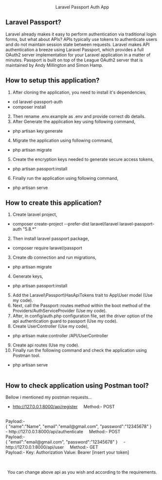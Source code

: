 <p align="center">Laravel Passport Auth App</p>

## Laravel Passport?

Laravel already makes it easy to perform authentication via traditional login forms, but what about APIs? APIs typically use tokens to authenticate users and do not maintain session state between requests. Laravel makes API authentication a breeze using Laravel Passport, which provides a full OAuth2 server implementation for your Laravel application in a matter of minutes. Passport is built on top of the League OAuth2 server that is maintained by Andy Millington and Simon Hamp.
&nbsp;

## How to setup this application?

1) After cloning the application, you need to install it's dependencies,  
- cd laravel-passport-auth
- composer install
&nbsp;
&nbsp;
2) Then rename .env.example as .env and provide correct db details.
&nbsp;
&nbsp;
3) After Generate the application key using following command,  
- php artisan key:generate
&nbsp;
&nbsp;
4) Migrate the application using following command,
- php artisan migrate
&nbsp;
&nbsp;
5) Create the encryption keys needed to generate secure access tokens,
- php artisan passport:install
&nbsp;
&nbsp;
6) Finally run the application using following command,
- php artisan serve
&nbsp;

## How to create this application?

1) Create laravel project,  
- composer create-project --prefer-dist laravel/laravel laravel-passport-auth "5.8.*"
&nbsp;
&nbsp;
2) Then install laravel passport package,  
- composer require laravel/passport
&nbsp;
&nbsp;
3) Create db connection and run migrations,  
- php artisan migrate
&nbsp;
&nbsp;
4) Generate keys,  
- php artisan passport:install
&nbsp;
&nbsp;
5) Add the Laravel\Passport\HasApiTokens trait to App\User model (Use my code).
&nbsp;
&nbsp;
6) Next, call the Passport::routes method within the boot method of the Providers/AuthServiceProvider (Use my code).
&nbsp;
&nbsp;
7) After, in config/auth.php configuration file, set the driver option of the api authentication guard to passport (Use my code). 
&nbsp;
&nbsp;
8) Create UserController (Use my code),  
- php artisan make:controller /API/UserController
&nbsp;
&nbsp;
9) Create api routes (Use my code).
&nbsp;
&nbsp;
10) Finally run the following command and check the application using Postman tool.
- php artisan serve  
&nbsp;
&nbsp;

## How to check application using Postman tool?

Bellow i mentioned my postman requests...
&nbsp;
&nbsp;
- http://127.0.0.1:8000/api/register
&nbsp;
&nbsp;
Method:- POST
<br>
Payload:- 
<br>
{	"name":"Name",
    "email":"email@gmail.com",
    "password":"12345678"
}
&nbsp;
&nbsp;
- http://127.0.0.1:8000/api/authenticate
&nbsp;
&nbsp;
Method:- POST
<br>
Payload:- 
<br>
{   "email":"email@gmail.com",
    "password":"12345678"
}
&nbsp;
&nbsp;
- http://127.0.0.1:8000/api/user
&nbsp;
&nbsp;
Method:- GET
<br>
Payload:- Key: Authorization Value: Bearer [insert your token]
<br>
&nbsp;
<br>
<br>
<p align="center">You can change above api as you wish and according to the requirements.</p>

